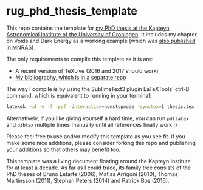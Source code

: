 # rug_phd_thesis_template
This repo contains the template for [my PhD thesis at the Kapteyn Astronomical Institute of the University of Groningen](http://hdl.handle.net/11370/0f7c3d17-9661-4b9f-a27c-dfac2990b844).
It includes my chapter on Voids and Dark Energy as a working example (which was [also published in MNRAS](http://adsabs.harvard.edu/abs/2012MNRAS.426..440B)).

The only requirements to compile this template as it is are:
* A recent version of TeXLive (2016 and 2017 should work)
* [My bibliography, which is in a separate repo](https://bitbucket.org/egpbos/egpbib)

The way I compile is by using the SublimeText3 plugin LaTeXTools' ctrl-B command, which is equivalent to running in your terminal:
```sh
latexmk -cd -e -f -pdf -interaction=nonstopmode -synctex=1 thesis.tex
```
Alternatively, if you like giving yourself a hard time, you can run `pdflatex` and `bibtex` multiple times manually until all references finally work ;)

Please feel free to use and/or modify this template as you see fit.
If you make some nice additions, please consider forking this repo and publishing your additions so that others may benefit too.

This template was a living document floating around the Kapteyn Institute for at least a decade.
As far as I could trace, its family tree consists of the PhD theses of Bruno Letarte (2006), Matias Arrigoni (2010), Thomas Martinsson (2011), Stephan Peters (2014) and Patrick Bos (2016).
